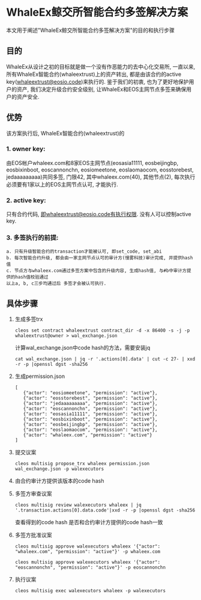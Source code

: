 # WhaleEx鲸交所智能合约多签解决方案
本文用于阐述"WhaleEx鲸交所智能合约多签解决方案"的目的和执行步骤
## 目的
WhaleEx从设计之初的目标就是做一个没有作恶能力的去中心化交易所, 一直以来, 所有WhaleEx智能合约(whaleextrust)上的资产转出, 都是由该合约的active key(whaleextrust@eosio.code)来执行的. 鉴于我们的初衷, 也为了更好地保护用户的资产, 我们决定升级合约安全级别, 让WhaleEx和EOS主网节点多签来确保用户的资产安全. 
## 优势
该方案执行后, WhaleEx智能合约(whaleextrust)的
  ### 1. owner key: 
  由EOS帐户whaleex.com和8家EOS主网节点(eosasia11111, eosbeijingbp, eosbixinboot, eoscannonchn, eosiomeetone, eoslaomaocom, eosstorebest, jedaaaaaaaaa)共同多签, 门限42, 其中whaleex.com(40), 其他节点(2), 每次执行必须要有1家以上的EOS主网节点认可, 才能执行. 
  ### 2. active key: 
  只有合约代码, 即whaleextrust@eosio.code有执行权限. 没有人可以控制active key. 
  ### 3. 多签执行的前提: 
    a. 只有升级智能合约的transaction才能被认可, 即set_code, set_abi
    b. 每次智能合约升级, 都会由一家主网节点认可的审计方(慢雾科技)审计完成, 并提供hash值
    c. 节点方与whaleex.com通过多签方案中包含的升级内容, 生成hash值, 与#b中审计方提供的hash值校验通过
    以上a, b, c三步均通过后 多签才会被认可执行. 
## 具体步骤
1. 生成多签trx

    ```cleos set contract whaleextrust contract_dir -d -x 86400 -s -j -p whaleextrust@owner > wal_exchange.json ```
      
     计算wal_exchange.json中code hash的方法，需要安装jq
     
    ```cat wal_exchange.json | jq -r '.actions[0].data' | cut -c 27- | xxd -r -p |openssl dgst -sha256```

2. 生成permission.json

    ```
    [
       {"actor": "eosiomeetone", "permission": "active"},
       {"actor": "eosstorebest", "permission": "active"},
       {"actor": "jedaaaaaaaaa", "permission": "active"},
       {"actor": "eoscannonchn", "permission": "active"},
       {"actor": "eosasia11111", "permission": "active"},
       {"actor": "eosbixinboot", "permission": "active"},
       {"actor": "eosbeijingbp", "permission": "active"},
       {"actor": "eoslaomaocom", "permission": "active"},
       {"actor": "whaleex.com", "permission": "active"}
    ]
    ```

3. 提交议案

    ```cleos multisig propose_trx whaleex permission.json wal_exchange.json -p walexecutors```

4. 由合约审计方提供该版本的code hash

5. 多签方审查议案

    ```cleos multisig review walexecutors whaleex | jq '.transaction.actions[0].data.code'|xxd -r -p |openssl dgst -sha256```
    
    查看得到的code hash 是否和合约审计方提供的code hash一致

6. 多签方批准议案

    ```cleos multisig approve walexecutors whaleex '{"actor": "whaleex.com", "permission": "active"}' -p whaleex.com```
    
    ```cleos multisig approve walexecutors whaleex '{"actor": "eoscannonchn", "permission": "active"}' -p eoscannonchn```

7. 执行议案

    ```cleos multisig exec walexecutors whaleex -p walexecutors```
